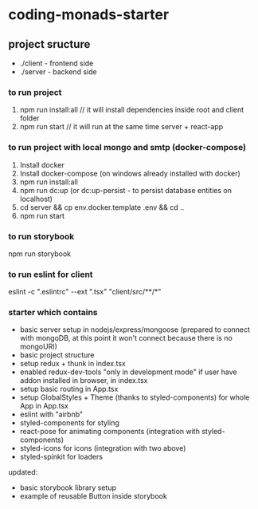 # coding-monads-starter

## project sructure

- ./client - frontend side
- ./server - backend side

### to run project

1. npm run install:all // it will install dependencies inside root and client folder
2. npm run start // it will run at the same time server + react-app

### to run project with local mongo and smtp (docker-compose)

1. Install docker
1. Install docker-compose (on windows already installed with docker)
1. npm run install:all
1. npm run dc:up (or dc:up-persist - to persist database entities on localhost)
1. cd server && cp env.docker.template .env && cd ..
1. npm run start

### to run storybook

npm run storybook

### to run eslint for client

eslint -c ".eslintrc" --ext ".tsx" "client/src/**/*"

### starter which contains

- basic server setup in nodejs/express/mongoose (prepared to connect with mongoDB, at this point it won't connect because there is no mongoURI)
- basic project structure
- setup redux + thunk in index.tsx
- enabled redux-dev-tools "only in development mode" if user have addon installed in browser, in index.tsx
- setup basic routing in App.tsx
- setup GlobalStyles + Theme (thanks to styled-components) for whole App in App.tsx
- eslint with "airbnb"
- styled-components for styling
- react-pose for animating components (integration with styled-components)
- styled-icons for icons (integration with two above)
- styled-spinkit for loaders

updated:

- basic storybook library setup
- example of reusable Button inside storybook
